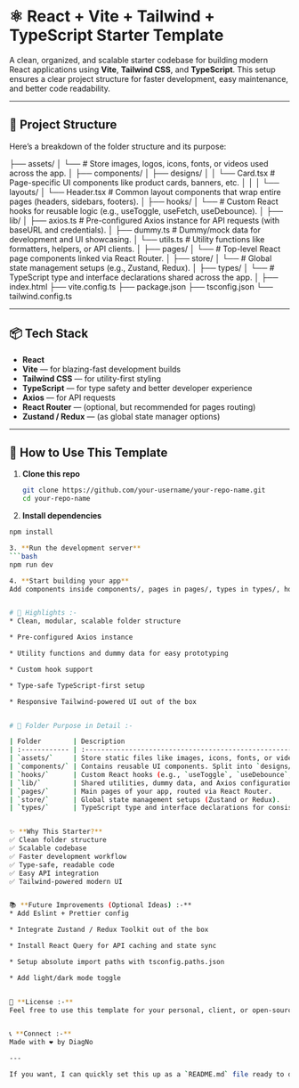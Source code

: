 # ⚛️ React + Vite + Tailwind + TypeScript Starter Template

A clean, organized, and scalable starter codebase for building modern React applications using **Vite**, **Tailwind CSS**, and **TypeScript**. This setup ensures a clear project structure for faster development, easy maintenance, and better code readability.

---

## 📁 Project Structure

Here’s a breakdown of the folder structure and its purpose:

├── assets/
│ └── # Store images, logos, icons, fonts, or videos used across the app.
│
├── components/
│ ├── designs/
│ │ └── Card.tsx # Page-specific UI components like product cards, banners, etc.
│ │
│ └── layouts/
│ └── Header.tsx # Common layout components that wrap entire pages (headers, sidebars, footers).
│
├── hooks/
│ └── # Custom React hooks for reusable logic (e.g., useToggle, useFetch, useDebounce).
│
├── lib/
│ ├── axios.ts # Pre-configured Axios instance for API requests (with baseURL and credentials).
│ ├── dummy.ts # Dummy/mock data for development and UI showcasing.
│ └── utils.ts # Utility functions like formatters, helpers, or API clients.
│
├── pages/
│ └── # Top-level React page components linked via React Router.
│
├── store/
│ └── # Global state management setups (e.g., Zustand, Redux).
│
├── types/
│ └── # TypeScript type and interface declarations shared across the app.
│
├── index.html
├── vite.config.ts
├── package.json
├── tsconfig.json
└── tailwind.config.ts

---

## 📦 Tech Stack

- **React**
- **Vite** — for blazing-fast development builds
- **Tailwind CSS** — for utility-first styling
- **TypeScript** — for type safety and better developer experience
- **Axios** — for API requests
- **React Router** — (optional, but recommended for pages routing)
- **Zustand / Redux** — (as global state manager options)

---


## 📝 How to Use This Template

1. **Clone this repo**
   ```bash
   git clone https://github.com/your-username/your-repo-name.git
   cd your-repo-name


2. **Install dependencies**
  ```bash
  npm install

3. **Run the development server**
  ```bash
  npm run dev

4. **Start building your app**
Add components inside components/, pages in pages/, types in types/, hooks in hooks/, etc.


# 📌 Highlights :-
* Clean, modular, scalable folder structure

* Pre-configured Axios instance

* Utility functions and dummy data for easy prototyping

* Custom hook support

* Type-safe TypeScript-first setup

* Responsive Tailwind-powered UI out of the box


# 📖 Folder Purpose in Detail :-

| Folder        | Description                                                                                                   |
| :------------ | :------------------------------------------------------------------------------------------------------------ |
| `assets/`     | Store static files like images, icons, fonts, or videos.                                                      |
| `components/` | Contains reusable UI components. Split into `designs/` (page-specific) and `layouts/` (common page wrappers). |
| `hooks/`      | Custom React hooks (e.g., `useToggle`, `useDebounce`, `useFetch`).                                            |
| `lib/`        | Shared utilities, dummy data, and Axios configurations.                                                       |
| `pages/`      | Main pages of your app, routed via React Router.                                                              |
| `store/`      | Global state management setups (Zustand or Redux).                                                            |
| `types/`      | TypeScript type and interface declarations for consistent typing.                                             |


✨ **Why This Starter?**
✅ Clean folder structure
✅ Scalable codebase
✅ Faster development workflow
✅ Type-safe, readable code
✅ Easy API integration
✅ Tailwind-powered modern UI


📚 **Future Improvements (Optional Ideas) :-**
* Add Eslint + Prettier config

* Integrate Zustand / Redux Toolkit out of the box

* Install React Query for API caching and state sync

* Setup absolute import paths with tsconfig.paths.json

* Add light/dark mode toggle


📌 **License :-**
Feel free to use this template for your personal, client, or open-source projects ✌️


📞 **Connect :-**
Made with ❤️ by DiagNo

---

If you want, I can quickly set this up as a `README.md` file ready to drop in your repo too. Want that? 👌
